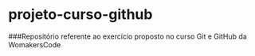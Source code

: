 # projeto-curso-github

###Repositório referente ao exercício proposto no curso Git e GitHub da WomakersCode
